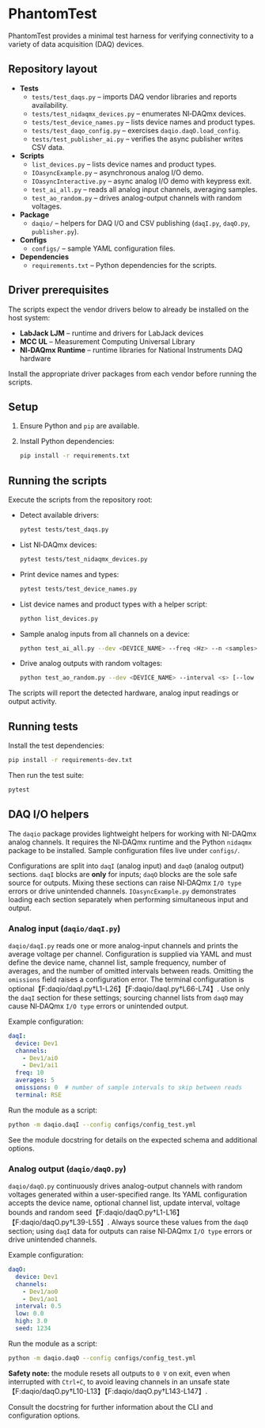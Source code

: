 # PhantomTest

PhantomTest provides a minimal test harness for verifying connectivity to a variety of data acquisition (DAQ) devices.

## Repository layout

* **Tests**
  * `tests/test_daqs.py` – imports DAQ vendor libraries and reports availability.
  * `tests/test_nidaqmx_devices.py` – enumerates NI‑DAQmx devices.
  * `tests/test_device_names.py` – lists device names and product types.
  * `tests/test_daqo_config.py` – exercises `daqio.daqO.load_config`.
  * `tests/test_publisher_ai.py` – verifies the async publisher writes CSV data.
* **Scripts**
  * `list_devices.py` – lists device names and product types.
  * `IOasyncExample.py` – asynchronous analog I/O demo.
  * `IOasyncInteractive.py` – async analog I/O demo with keypress exit.
  * `test_ai_all.py` – reads all analog input channels, averaging samples.
  * `test_ao_random.py` – drives analog-output channels with random voltages.
* **Package**
  * `daqio/` – helpers for DAQ I/O and CSV publishing (`daqI.py`, `daqO.py`, `publisher.py`).
* **Configs**
  * `configs/` – sample YAML configuration files.
* **Dependencies**
  * `requirements.txt` – Python dependencies for the scripts.

## Driver prerequisites

The scripts expect the vendor drivers below to already be installed on the host system:

* **LabJack LJM** – runtime and drivers for LabJack devices
* **MCC UL** – Measurement Computing Universal Library
* **NI‑DAQmx Runtime** – runtime libraries for National Instruments DAQ hardware

Install the appropriate driver packages from each vendor before running the scripts.

## Setup

1. Ensure Python and `pip` are available.
2. Install Python dependencies:

   ```bash
   pip install -r requirements.txt
   ```

## Running the scripts

Execute the scripts from the repository root:

* Detect available drivers:

   ```bash
   pytest tests/test_daqs.py
   ```

* List NI‑DAQmx devices:

   ```bash
   pytest tests/test_nidaqmx_devices.py
   ```

* Print device names and types:

   ```bash
   pytest tests/test_device_names.py
   ```

* List device names and product types with a helper script:

   ```bash
   python list_devices.py
   ```

* Sample analog inputs from all channels on a device:

   ```bash
   python test_ai_all.py --dev <DEVICE_NAME> --freq <Hz> --n <samples>
   ```

* Drive analog outputs with random voltages:

   ```bash
   python test_ao_random.py --dev <DEVICE_NAME> --interval <s> [--low <V>] [--high <V>]
   ```

The scripts will report the detected hardware, analog input readings or output activity.

## Running tests

Install the test dependencies:

```bash
pip install -r requirements-dev.txt
```

Then run the test suite:

```bash
pytest
```

## DAQ I/O helpers

The `daqio` package provides lightweight helpers for working with NI-DAQmx
analog channels. It requires the NI‑DAQmx runtime and the Python `nidaqmx`
package to be installed. Sample configuration files live under `configs/`.

Configurations are split into `daqI` (analog input) and `daqO` (analog output)
sections. `daqI` blocks are **only** for inputs; `daqO` blocks are the sole
safe source for outputs. Mixing these sections can raise NI‑DAQmx `I/O type`
errors or drive unintended channels. `IOasyncExample.py` demonstrates loading
each section separately when performing simultaneous input and output.

### Analog input (`daqio/daqI.py`)

`daqio/daqI.py` reads one or more analog-input channels and prints the average
voltage per channel. Configuration is supplied via YAML and must define the
device name, channel list, sample frequency, number of averages, and the number
of omitted intervals between reads. Omitting the `omissions` field raises a
configuration error. The terminal configuration is optional【F:daqio/daqI.py†L1-L26】【F:daqio/daqI.py†L66-L74】.
Use only the `daqI` section for these settings; sourcing channel lists from
`daqO` may cause NI‑DAQmx `I/O type` errors or unintended output.

Example configuration:

```yaml
daqI:
  device: Dev1
  channels:
    - Dev1/ai0
    - Dev1/ai1
  freq: 10
  averages: 5
  omissions: 0  # number of sample intervals to skip between reads
  terminal: RSE
```

Run the module as a script:

```bash
python -m daqio.daqI --config configs/config_test.yml
```

See the module docstring for details on the expected schema and additional
options.

### Analog output (`daqio/daqO.py`)

`daqio/daqO.py` continuously drives analog-output channels with random voltages
generated within a user-specified range. Its YAML configuration accepts the
device name, optional channel list, update interval, voltage bounds and random
seed【F:daqio/daqO.py†L1-L16】【F:daqio/daqO.py†L39-L55】.
Always source these values from the `daqO` section; using `daqI` data for outputs
can raise NI‑DAQmx `I/O type` errors or drive unintended channels.

Example configuration:

```yaml
daqO:
  device: Dev1
  channels:
    - Dev1/ao0
    - Dev1/ao1
  interval: 0.5
  low: 0.0
  high: 3.0
  seed: 1234
```

Run the module as a script:

```bash
python -m daqio.daqO --config configs/config_test.yml
```

**Safety note:** the module resets all outputs to `0 V` on exit, even when
interrupted with `Ctrl+C`, to avoid leaving channels in an unsafe state【F:daqio/daqO.py†L10-L13】【F:daqio/daqO.py†L143-L147】.

Consult the docstring for further information about the CLI and configuration
options.

